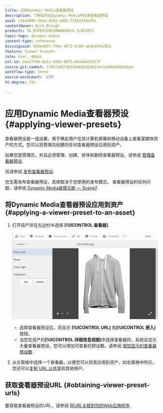 ```yaml
---
title: 应用Dynamic Media查看器预设
description: 了解如何在Dynamic Media中应用查看器预设
uuid: cebad000-2bda-4e62-a0d1-7155151daf6c
contentOwner: Rick Brough
products: SG_EXPERIENCEMANAGER/6.5/ASSETS
topic-tags: dynamic-media
content-type: reference
discoiquuid: 82bed457-794e-4bf2-bc80-abde24fd2851
feature: Viewer Presets
role: User, Admin
exl-id: daa1ffdd-de5c-470e-8875-84144b7d327f
source-git-commit: 77687a0674b939460bd34011ee1b94bd4db50ba4
workflow-type: tm+mt
source-wordcount: '219'
ht-degree: 21%

---
```


# 应用Dynamic Media查看器预设 {#applying-viewer-presets}

查看器预设是一组设置，用于确定用户在其计算机屏幕和移动设备上查看富媒体资产的方式。您可以将管理员创建的任何查看器预设应用到资产。

如果您是管理员，并且必须管理、创建、排序和删除查看器预设，请参阅 [管理查看器预设](managing-viewer-presets.md).

另请参阅 [发布查看器预设](managing-viewer-presets.md#publishing-viewer-presets).

您无需发布查看器预设，具体取决于您使用的发布模式。
查看器预设的任何问题，请参阅 [Dynamic Media故障诊断 — Scene7](troubleshoot-dms7.md#viewers).

## 将Dynamic Media查看器预设应用到资产 {#applying-a-viewer-preset-to-an-asset}

1. 打开资产并在左边栏中选择 **[!UICONTROL 查看器]**.

   ![chlimage_1-104](assets/chlimage_1-104.png)

   * 选择查看器预设后，将显示 **[!UICONTROL URL]** 和&#x200B;**[!UICONTROL 嵌入]**&#x200B;按钮。
   * 当您在资产的&#x200B;**[!UICONTROL 详细信息视图]**&#x200B;中选择查看器时，系统会显示大量查看器预设。您可以增加可查看的预设数。请参阅 [增加显示的查看器预设数](managing-viewer-presets.md).

1. 从左窗格中选择一个查看器，以便您可以将其应用到资产，如右窗格中所示。 您还可以[复制 URL 以共享](linking-urls-to-yourwebapplication.md)给其他用户。

## 获取查看器预设URL {#obtaining-viewer-preset-urls}

要获取查看器预设的URL，请参阅 [将URL关联到您的Web应用程序](linking-urls-to-yourwebapplication.md).
